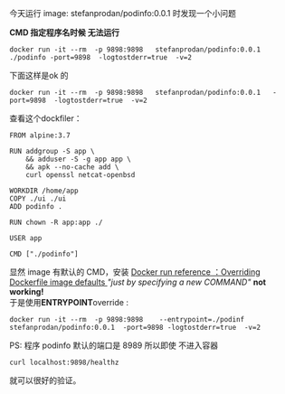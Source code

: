 今天运行 image: stefanprodan/podinfo:0.0.1 时发现一个小问题

**CMD 指定程序名时候 无法运行** 
```
docker run -it --rm  -p 9898:9898   stefanprodan/podinfo:0.0.1   ./podinfo -port=9898  -logtostderr=true  -v=2
```
下面这样是ok 的
```
docker run -it --rm  -p 9898:9898   stefanprodan/podinfo:0.0.1   -port=9898  -logtostderr=true  -v=2
```
查看这个dockfiler：
```
FROM alpine:3.7

RUN addgroup -S app \
    && adduser -S -g app app \
    && apk --no-cache add \
    curl openssl netcat-openbsd

WORKDIR /home/app
COPY ./ui ./ui
ADD podinfo .

RUN chown -R app:app ./

USER app

CMD ["./podinfo"]
```
显然 image 有默认的 CMD，安装 [Docker run reference  ：Overriding Dockerfile image defaults ](https://docs.docker.com/engine/reference/run/)   _"just by specifying a new COMMAND"_  **not working!**   
于是使用**ENTRYPOINT**override :  
```
docker run -it --rm  -p 9898:9898    --entrypoint=./podinf  stefanprodan/podinfo:0.0.1  -port=9898 -logtostderr=true  -v=2
```
PS: 程序 podinfo 默认的端口是 8989 所以即使 不进入容器
```
curl localhost:9898/healthz
```
就可以很好的验证。
